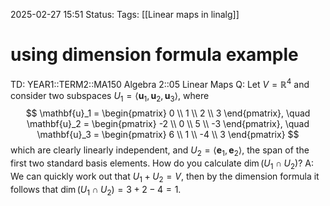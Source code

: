 2025-02-27 15:51
Status: 
Tags: [[Linear maps in linalg]]
# using dimension formula example

TD: YEAR1::TERM2::MA150 Algebra 2::05 Linear Maps
Q: Let $V = \mathbb{R}^4$ and consider two subspaces $U_1 = \langle \mathbf{u}_1, \mathbf{u}_2, \mathbf{u}_3 \rangle$, where $$ \mathbf{u}_1 = \begin{pmatrix} 0 \\ 1 \\ 2 \\ 3 \end{pmatrix}, \quad \mathbf{u}_2 = \begin{pmatrix} -2 \\ 0 \\ 5 \\ -3 \end{pmatrix}, \quad \mathbf{u}_3 = \begin{pmatrix} 6 \\ 1 \\ -4 \\ 3 \end{pmatrix} $$which are clearly linearly independent, and $U_2 = \langle \mathbf{e}_1, \mathbf{e}_2 \rangle$, the span of the first two standard basis elements. How do you calculate $\dim (U_1 \cap U_2)$?
A: We can quickly work out that $U_1 + U_2 = V$, then by the dimension formula it follows that $\dim (U_1 \cap U_2) = 3 + 2 - 4 = 1$.
<!--ID: 1740672117325-->

